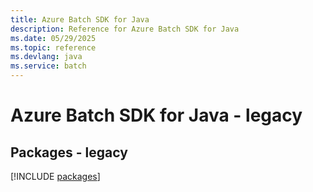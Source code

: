 ```yaml
---
title: Azure Batch SDK for Java
description: Reference for Azure Batch SDK for Java
ms.date: 05/29/2025
ms.topic: reference
ms.devlang: java
ms.service: batch
---
```

# Azure Batch SDK for Java - legacy
## Packages - legacy
[!INCLUDE [packages](batch-index.md)]
